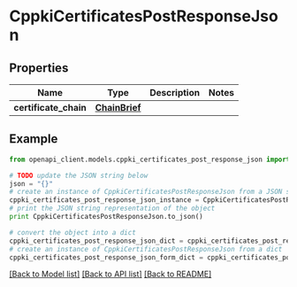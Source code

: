 # CppkiCertificatesPostResponseJson


## Properties

Name | Type | Description | Notes
------------ | ------------- | ------------- | -------------
**certificate_chain** | [**ChainBrief**](ChainBrief.md) |  | 

## Example

```python
from openapi_client.models.cppki_certificates_post_response_json import CppkiCertificatesPostResponseJson

# TODO update the JSON string below
json = "{}"
# create an instance of CppkiCertificatesPostResponseJson from a JSON string
cppki_certificates_post_response_json_instance = CppkiCertificatesPostResponseJson.from_json(json)
# print the JSON string representation of the object
print CppkiCertificatesPostResponseJson.to_json()

# convert the object into a dict
cppki_certificates_post_response_json_dict = cppki_certificates_post_response_json_instance.to_dict()
# create an instance of CppkiCertificatesPostResponseJson from a dict
cppki_certificates_post_response_json_form_dict = cppki_certificates_post_response_json.from_dict(cppki_certificates_post_response_json_dict)
```
[[Back to Model list]](../README.md#documentation-for-models) [[Back to API list]](../README.md#documentation-for-api-endpoints) [[Back to README]](../README.md)


